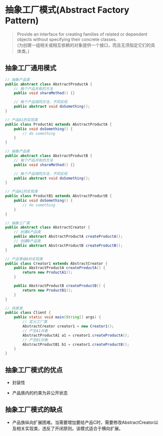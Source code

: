 # 抽象工厂模式(Abstract Factory Pattern)

> Provide an interface for creating families of related or dependent objects without specifying their concrete classes.  
  (为创建一组相关或相互依赖的对象提供一个接口，而且无须指定它们的具体类。)

## 抽象工厂通用模式

```java
// 抽象产品类
public abstract class AbstractProductA {
    // 每个产品共有的方法
    public void shareMethod() {}

    // 每个产品相同方法，不同实现
    public abstract void doSomething();
}

// 产品A1的实现类
public class ProductA1 extends AbstractProductA {
    public void doSomething() {
        // do something
    }
}

// 抽象产品类
public abstract class AbstractProductB {
    // 每个产品共有的方法
    public void shareMethod() {}

    // 每个产品相同方法，不同实现
    public abstract void doSomething();
}

// 产品A1的实现类
public class ProductB1 extends AbstractProductB {
    public void doSomething() {
        // do something
    }
}

// 抽象工厂类
public abstract class AbstractCreator {
    // 创建A产品类
    public abstract AbstractProductA createProductA();
    // 创建B产品类
    public abstract AbstractProductB createProductB();
}

// 产品等级A的实现类
public class Creator1 extends AbstractCreator {
    public AbstractProductA createProductA() {
        return new ProductA1();
    }

    public AbstractProductB createProductB() {
        return new ProductB1();
    }
}

// 场景类
public class Client {
    public static void main(String[] args) {
        // 定义工厂类
        AbstractCreator creator1 = new Creator1();
        // 产生A1对象
        AbstractProductA1 a1 = creator1.createProductA();
        // 产生B1对象
        AbstractProductB1 b1 = creator1.createProductB();
    }
}
```

## 抽象工厂模式的优点

- 封装性

- 产品族内的约束为非公开状态

## 抽象工厂模式的缺点

- 产品族纵向扩展困难。当需要增加要给产品C时，需要修改AbstractCreator以及相关实现类，违反了开闭原则。该模式适合于横向扩展。
